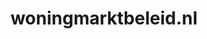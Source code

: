 ---
layout: post
title:  "woningmarktbeleid.nl"
internal_url:  "/data/woningmarktbeleid.nl.html"
categories: dutchgov
---